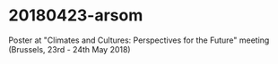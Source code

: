 # 20180423-arsom
Poster at "Climates and Cultures: Perspectives for the Future" meeting (Brussels, 23rd - 24th May 2018)
